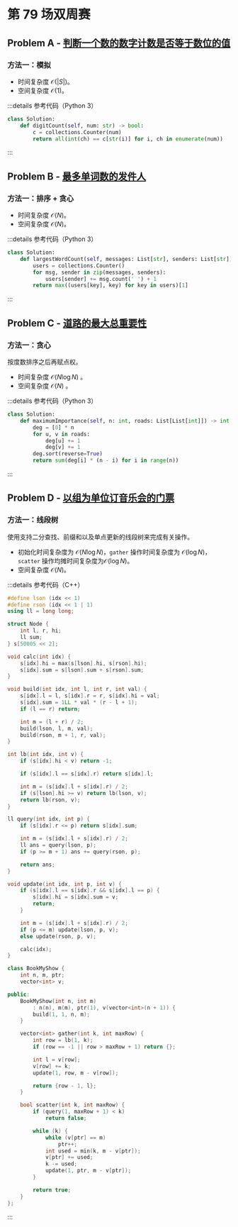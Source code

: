 # 第 79 场双周赛

## Problem A - [判断一个数的数字计数是否等于数位的值](https://leetcode.cn/problems/check-if-number-has-equal-digit-count-and-digit-value/)

### 方法一：模拟

- 时间复杂度 $\mathcal{O}(|S|)$。
- 空间复杂度 $\mathcal{O}(1)$。

:::details 参考代码（Python 3）

```python
class Solution:
    def digitCount(self, num: str) -> bool:
        c = collections.Counter(num)
        return all(int(ch) == c[str(i)] for i, ch in enumerate(num))
```

:::

## Problem B - [最多单词数的发件人](https://leetcode.cn/problems/sender-with-largest-word-count/)

### 方法一：排序 + 贪心

- 时间复杂度 $\mathcal{O}(N)$。
- 空间复杂度 $\mathcal{O}(N)$。

:::details 参考代码（Python 3）

```python
class Solution:
    def largestWordCount(self, messages: List[str], senders: List[str]) -> str:
        users = collections.Counter()
        for msg, sender in zip(messages, senders):
            users[sender] += msg.count(' ') + 1
        return max((users[key], key) for key in users)[1]
```

:::

## Problem C - [道路的最大总重要性](https://leetcode.cn/problems/maximum-total-importance-of-roads/)

### 方法一：贪心

按度数排序之后再赋点权。

- 时间复杂度 $\mathcal{O}(N\log N)$ 。
- 空间复杂度 $\mathcal{O}(N)$ 。

:::details 参考代码（Python 3）

```python
class Solution:
    def maximumImportance(self, n: int, roads: List[List[int]]) -> int:
        deg = [0] * n
        for u, v in roads:
            deg[u] += 1
            deg[v] += 1
        deg.sort(reverse=True)
        return sum(deg[i] * (n - i) for i in range(n))
```

:::

## Problem D - [以组为单位订音乐会的门票](https://leetcode.cn/problems/booking-concert-tickets-in-groups/)

### 方法一：线段树

使用支持二分查找、前缀和以及单点更新的线段树来完成有关操作。

- 初始化时间复杂度为 $\mathcal{O}(N\log N)$，`gather` 操作时间复杂度为  $\mathcal{O}(\log N)$，`scatter` 操作均摊时间复杂度为$\mathcal{O}(\log N)$。
- 空间复杂度 $\mathcal{O}(N)$。

:::details 参考代码（C++）

```cpp
#define lson (idx << 1)
#define rson (idx << 1 | 1)
using ll = long long;

struct Node {
    int l, r, hi;
    ll sum;
} s[50005 << 2];

void calc(int idx) {
    s[idx].hi = max(s[lson].hi, s[rson].hi);
    s[idx].sum = s[lson].sum + s[rson].sum;
}

void build(int idx, int l, int r, int val) {
    s[idx].l = l, s[idx].r = r, s[idx].hi = val;
    s[idx].sum = 1LL * val * (r - l + 1);
    if (l == r) return;

    int m = (l + r) / 2;
    build(lson, l, m, val);
    build(rson, m + 1, r, val);
}

int lb(int idx, int v) {
    if (s[idx].hi < v) return -1;

    if (s[idx].l == s[idx].r) return s[idx].l;

    int m = (s[idx].l + s[idx].r) / 2;
    if (s[lson].hi >= v) return lb(lson, v);
    return lb(rson, v);
}

ll query(int idx, int p) {
    if (s[idx].r <= p) return s[idx].sum;

    int m = (s[idx].l + s[idx].r) / 2;
    ll ans = query(lson, p);
    if (p >= m + 1) ans += query(rson, p);

    return ans;
}

void update(int idx, int p, int v) {
    if (s[idx].l == s[idx].r && s[idx].l == p) {
        s[idx].hi = s[idx].sum = v;
        return;
    }

    int m = (s[idx].l + s[idx].r) / 2;
    if (p <= m) update(lson, p, v);
    else update(rson, p, v);

    calc(idx);
}

class BookMyShow {
    int n, m, ptr;
    vector<int> v;

public:
    BookMyShow(int n, int m)
        : n(n), m(m), ptr(1), v(vector<int>(n + 1)) {
        build(1, 1, n, m);
    }

    vector<int> gather(int k, int maxRow) {
        int row = lb(1, k);
        if (row == -1 || row > maxRow + 1) return {};

        int l = v[row];
        v[row] += k;
        update(1, row, m - v[row]);

        return {row - 1, l};
    }

    bool scatter(int k, int maxRow) {
        if (query(1, maxRow + 1) < k)
            return false;

        while (k) {
            while (v[ptr] == m)
                ptr++;
            int used = min(k, m - v[ptr]);
            v[ptr] += used;
            k -= used;
            update(1, ptr, m - v[ptr]);
        }

        return true;
    }
};
```

:::
